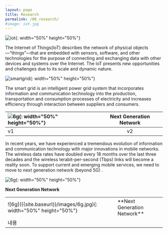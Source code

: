 ```yaml
---
layout: page
title: Research
permalink: /00_research/
#image: iot.jpg
---
```


![iot]({{site.baseurl}}/images/iot.jpg){: width="50%" height="50%"}
<div class = "iot_">The Internet of Things(IoT) describes the network of physical objects—“things”—that are embedded with sensors, software, and other technologies for the purpose of connecting and exchanging data with other devices and systems over the Internet. The IoT presents new opportunities and challenges due to its scale and dynamic nature.</div>


![smartgrid]({{site.baseurl}}/images/smartgrid.jpg){: width="50%" height="50%"}
<div class = "smartgrid_">The smart grid is an intelligent power grid system that incorporates information and communication technology into the production, transportation and consumption processes of electricity and increases efficiency through interaction between suppliers and consumers.</div>



| ![6g]({{site.baseurl}}/images/6g.jpg){: width="50%" height="50%"} | **Next Generation Network**  |
|:---|:---:|
|v1|v2|

<div class = "6g_">In recent years, we have experienced a tremendous evolution of information and communication technology with major innovations in mobile networks. The wireless data rates have doubled every 18 months over the last three decades and the wireless terabit-per-second (Tbps) links will become a reality soon. To support current and emerging mobile services, we need to move to next generation network (beyond 5G) .</div>




![6g]({{site.baseurl}}/images/6g.jpg){: width="50%" height="50%"}  <div>**Next Generation Network**</div>  




<table>
  <tr>
    <td>![6g]({{site.baseurl}}/images/6g.jpg){: width="50%" height="50%"}</td>
    <td>**Next Generation Network**</td>
  </tr>
  <tr>
    <td colspan="2">내용</td>
  </tr>
</table>
